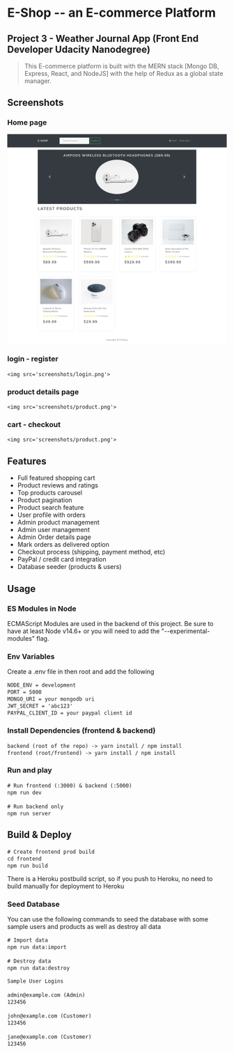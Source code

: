 # E-Shop -- an E-commerce Platform

## Project 3 - Weather Journal App (Front End Developer Udacity Nanodegree)


> This E-commerce platform is built with the MERN stack [Mongo DB, Express, React, and NodeJS] with the help of Redux as a global state manager.

## Screenshots

### Home page
  <img src='screenshots/homepage.png'>

### login - register

    <img src='screenshots/login.png'>

### product details page

    <img src='screenshots/product.png'>

### cart - checkout

    <img src='screenshots/product.png'>


## Features

- Full featured shopping cart
- Product reviews and ratings
- Top products carousel
- Product pagination
- Product search feature
- User profile with orders
- Admin product management
- Admin user management
- Admin Order details page
- Mark orders as delivered option
- Checkout process (shipping, payment method, etc)
- PayPal / credit card integration
- Database seeder (products & users)


## Usage

### ES Modules in Node

 ECMAScript Modules are used in the backend of this project. Be sure to have at least Node v14.6+ or you will need to add the "--experimental-modules" flag.


### Env Variables

Create a .env file in then root and add the following

```
NODE_ENV = development
PORT = 5000
MONGO_URI = your mongodb uri
JWT_SECRET = 'abc123'
PAYPAL_CLIENT_ID = your paypal client id
```

### Install Dependencies (frontend & backend)

```
backend (root of the repo) -> yarn install / npm install
frontend (root/frontend) -> yarn install / npm install
```

### Run and play

```
# Run frontend (:3000) & backend (:5000)
npm run dev

# Run backend only
npm run server
```

## Build & Deploy

```
# Create frontend prod build
cd frontend
npm run build
```

There is a Heroku postbuild script, so if you push to Heroku, no need to build manually for deployment to Heroku

### Seed Database

You can use the following commands to seed the database with some sample users and products as well as destroy all data

```
# Import data
npm run data:import

# Destroy data
npm run data:destroy
```

```
Sample User Logins

admin@example.com (Admin)
123456

john@example.com (Customer)
123456

jane@example.com (Customer)
123456
```